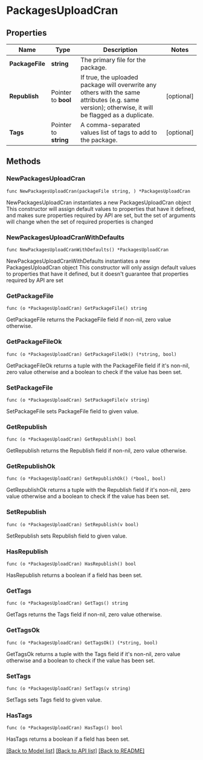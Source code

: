# PackagesUploadCran

## Properties

Name | Type | Description | Notes
------------ | ------------- | ------------- | -------------
**PackageFile** | **string** | The primary file for the package. | 
**Republish** | Pointer to **bool** | If true, the uploaded package will overwrite any others with the same attributes (e.g. same version); otherwise, it will be flagged as a duplicate. | [optional] 
**Tags** | Pointer to **string** | A comma-separated values list of tags to add to the package. | [optional] 

## Methods

### NewPackagesUploadCran

`func NewPackagesUploadCran(packageFile string, ) *PackagesUploadCran`

NewPackagesUploadCran instantiates a new PackagesUploadCran object
This constructor will assign default values to properties that have it defined,
and makes sure properties required by API are set, but the set of arguments
will change when the set of required properties is changed

### NewPackagesUploadCranWithDefaults

`func NewPackagesUploadCranWithDefaults() *PackagesUploadCran`

NewPackagesUploadCranWithDefaults instantiates a new PackagesUploadCran object
This constructor will only assign default values to properties that have it defined,
but it doesn't guarantee that properties required by API are set

### GetPackageFile

`func (o *PackagesUploadCran) GetPackageFile() string`

GetPackageFile returns the PackageFile field if non-nil, zero value otherwise.

### GetPackageFileOk

`func (o *PackagesUploadCran) GetPackageFileOk() (*string, bool)`

GetPackageFileOk returns a tuple with the PackageFile field if it's non-nil, zero value otherwise
and a boolean to check if the value has been set.

### SetPackageFile

`func (o *PackagesUploadCran) SetPackageFile(v string)`

SetPackageFile sets PackageFile field to given value.


### GetRepublish

`func (o *PackagesUploadCran) GetRepublish() bool`

GetRepublish returns the Republish field if non-nil, zero value otherwise.

### GetRepublishOk

`func (o *PackagesUploadCran) GetRepublishOk() (*bool, bool)`

GetRepublishOk returns a tuple with the Republish field if it's non-nil, zero value otherwise
and a boolean to check if the value has been set.

### SetRepublish

`func (o *PackagesUploadCran) SetRepublish(v bool)`

SetRepublish sets Republish field to given value.

### HasRepublish

`func (o *PackagesUploadCran) HasRepublish() bool`

HasRepublish returns a boolean if a field has been set.

### GetTags

`func (o *PackagesUploadCran) GetTags() string`

GetTags returns the Tags field if non-nil, zero value otherwise.

### GetTagsOk

`func (o *PackagesUploadCran) GetTagsOk() (*string, bool)`

GetTagsOk returns a tuple with the Tags field if it's non-nil, zero value otherwise
and a boolean to check if the value has been set.

### SetTags

`func (o *PackagesUploadCran) SetTags(v string)`

SetTags sets Tags field to given value.

### HasTags

`func (o *PackagesUploadCran) HasTags() bool`

HasTags returns a boolean if a field has been set.


[[Back to Model list]](../README.md#documentation-for-models) [[Back to API list]](../README.md#documentation-for-api-endpoints) [[Back to README]](../README.md)


